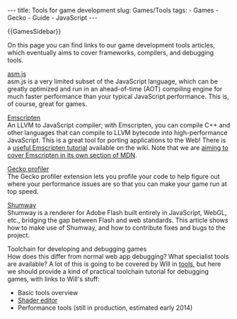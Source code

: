 --- title: Tools for game development slug: Games/Tools tags: - Games - Gecko - Guide - JavaScript ---

{{GamesSidebar}}

<span class="seoSummary">On this page you can find links to our game development tools articles, which eventually aims to cover frameworks, compilers, and debugging tools.</span>

[asm.js](/en-US/docs/Games/Tools/asm.js)  
asm.js is a very limited subset of the JavaScript language, which can be greatly optimized and run in an ahead-of-time (AOT) compiling engine for much faster performance than your typical JavaScript performance. This is, of course, great for games.

[Emscripten](https://github.com/kripken/emscripten/wiki)  
An LLVM to JavaScript compiler; with Emscripten, you can compile C++ and other languages that can compile to LLVM bytecode into high-performance JavaScript. This is a great tool for porting applications to the Web! There is a [useful Emscripten tutorial](https://github.com/kripken/emscripten/wiki/Tutorial) available on the wiki. Note that we are [aiming to cover Emscripten in its own section of MDN](/en-US/docs/Emscripten).

[Gecko profiler](https://addons.mozilla.org/en-us/firefox/addon/gecko-profiler/)  
The Gecko profiler extension lets you profile your code to help figure out where your performance issues are so that you can make your game run at top speed.

[Shumway](/en-US/docs/Mozilla/Projects/Shumway)  
Shumway is a renderer for Adobe Flash built entirely in JavaScript, WebGL, etc., bridging the gap between Flash and web standards. This article shows how to make use of Shumway, and how to contribute fixes and bugs to the project.

Toolchain for developing and debugging games  
How does this differ from normal web app debugging? What specialist tools are available? A lot of this is going to be covered by Will in [tools](/en-US/docs/Tools), but here we should provide a kind of practical toolchain tutorial for debugging games, with links to Will's stuff:

- Basic tools overview
- [Shader editor](/en-US/docs/Tools/Shader_Editor)
- Performance tools (still in production, estimated early 2014)
